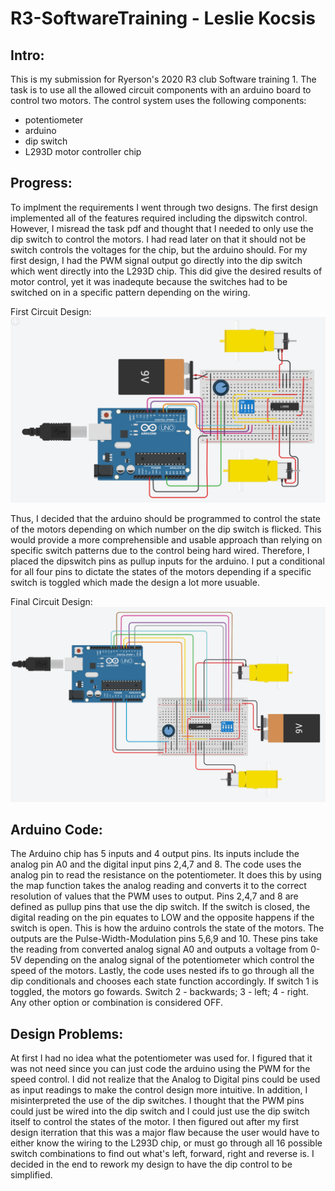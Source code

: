 # R3-SoftwareTraining - Leslie Kocsis
## Intro:
This is my submission for Ryerson's 2020 R3 club Software training 1. The task is to use all the allowed circuit components with an arduino board to control two motors. The control system uses the following components: 
- potentiometer
- arduino 
- dip switch
- L293D motor controller chip  

## Progress:
To implment the requirements I went through two designs. The first design implemented all of the features required including the dipswitch control. However, I misread the task pdf and thought that I needed to only use the dip switch to control the motors. I had read later on that it should not be switch controls the voltages for the chip, but the arduino should. For my first design, I had the PWM signal output go directly into the dip switch which went directly into the L293D chip. This did give the desired results of motor control, yet it was inadequte because the switches had to be switched on in a specific pattern depending on the wiring. 

First Circuit Design: 
![Circuit1](./Images/R3TCP.png)

Thus, I decided that the arduino should be programmed to control the state of the motors depending on which number on the dip switch is flicked. This would provide a more comprehensible and usable approach than relying on specific switch patterns due to the control being hard wired. Therefore, I placed the dipswitch pins as pullup inputs for the arduino. I put a conditional for all four pins to dictate the states of the motors depending if a specific switch is toggled which made the design a lot more usuable.

Final Circuit Design:
![Test](./Images/R3TC1.png)

## Arduino Code: 
The Arduino chip has 5 inputs and 4 output pins. Its inputs include the analog pin A0 and the digital input pins 2,4,7 and 8. The code uses the analog pin to read the resistance on the potentiometer. It does this by using the map function takes the analog reading and converts it to the correct resolution of values that the PWM uses to output. Pins 2,4,7 and 8 are defined as pullup pins that use the dip switch. If the switch is closed, the digital reading on the pin equates to LOW and the opposite happens if the switch is open. This is how the arduino controls the state of the motors. The outputs are the Pulse-Width-Modulation pins 5,6,9 and 10. These pins take the reading from converted analog signal A0 and outputs a voltage from 0-5V depending on the analog signal of the potentiometer which control the speed of the motors. Lastly, the code uses nested ifs to go through all the dip conditionals and chooses each state function accordingly. If switch 1 is toggled, the motors go fowards. Switch 2 - backwards; 3 - left; 4 - right. Any other option or combination is considered OFF. 

## Design Problems: 
At first I had no idea what the potentiometer was used for. I figured that it was not need since you can just code the arduino using the PWM for the speed control. I did not realize that the Analog to Digital pins could be used as input readings to make the control design more intuitive. In addition, I misinterpreted the use of the dip switches. I thought that the PWM pins could just be wired into the dip switch and I could just use the dip switch itself to control the states of the motor. I then figured out after my first design iterration that this was a major flaw because the user would have to either know the wiring to the L293D chip, or must go through all 16 possible switch combinations to find out what's left, forward, right and reverse is. I decided in the end to rework my design to have the dip control to be simplified. 
